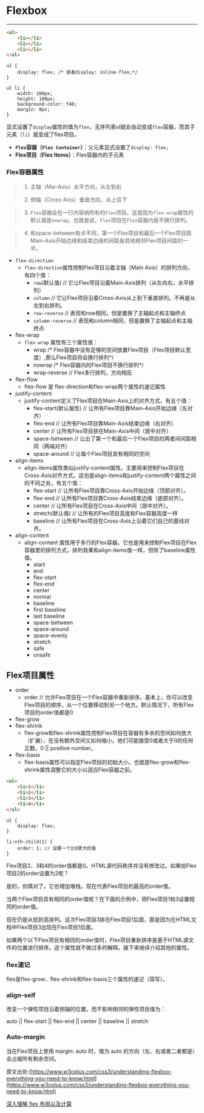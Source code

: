 # Flexbox

---

```html
<ul>
	<li></li>
	<li></li>
	<li></li>
</ul>

```

```css3
ul {
	display: flex; /* 或者display: inline-flex;*/
}

ul li {
	width: 100px;
	height: 100px;
	background-color: f40;
	margin: 8px;
}
```

显式设置了`display`属性的值为`flex`，无序列表ul就会自动变成`flex`容器，而其子元素（`li`）就变成了flex项目。

* **`Flex`容器（`Flex Container`）**：父元素显式设置了`display: flex;`
* **Flex项目（Flex Items）**：Flex容器内的子元素

### Flex容器属性

> 1. 主轴（Mai-Axis）水平方向，从左到右

> 2. 侧轴（Cross-Axis）垂直方向，从上往下

> 3. `Flex`容器会在一行内容纳所有的`Flex`项目。这是因为`flex-wrap`属性的默认值是`nowrap`。也就是说，`Flex`项目在`Flex`容器内是不换行排列。

> 4. 和space-between有点不同，第一个Flex项目和最后一个Flex项目距Main-Axis开始边缘和结束边缘的间距是其他相邻Flex项目间距的一半。


* `flex-direction`
	+ `flex-direction`属性控制Flex项目沿着主轴（Main Axis）的排列方向，有四个值：
		- `row`(默认值) // 它让Flex项目沿着Main-Axis排列（从左向右，水平排列）
		- `column` // 它让Flex项目沿着Cross-Axis从上到下垂直排列。不再是从左到右排列。
		- `row-reverse` // 表现和row相同，但是置换了主轴起点和主轴终点
		- `column-reverse` // 表现和column相同，但是置换了主轴起点和主轴终点
* flex-wrap
	+ `flex-wrap` 属性有三个属性值：
		- wrap /* Flex容器中没有足够的空间放置Flex项目（Flex项目默认宽度）,那么Flex项目将会换行排列*/
		- nowrap /* Flex容器内的Flex项目不换行排列*/
		- wrap-reverse // Flex多行排列，方向相反
* flex-flow
	+ flex-flow 是 flex-direction和flex-wrap两个属性的速记属性
* justify-content
	+ justify-content定义了Flex项目在Main-Axis上的对齐方式，有五个值：
		- flex-start(默认属性) // 让所有Flex项目靠Main-Axis开始边缘（左对齐）
		- flex-end // 让所有Flex项目靠Main-Axis结束边缘（右对齐）
		- center // 让所有Flex项目排在Main-Axis中间（居中对齐）
		- space-between // 让出了第一个和最后一个Flex项目的两者间间距相同（两端对齐）
		- space-around // 让每个Flex项目具有相同的空间
* align-items
	+ align-items属性类似justify-content属性。主要用来控制Flex项目在Cross-Axis对齐方式。这也是align-items和justify-content两个属性之间的不同之处，有五个值：
		- flex-start // 让所有Flex项目靠Cross-Axis开始边缘（顶部对齐）。
		- flex-end // 让所有Flex项目靠Cross-Axis结束边缘（底部对齐）。
		- center // 让所有Flex项目在Cross-Axis中间（居中对齐）。
		- stretch(默认值) // 让所有的Flex项目高度和Flex容器高度一样
		- baseline // 让所有Flex项目在Cross-Axis上沿着它们自己的基线对齐。
* align-content
	+ align-content 属性用于多行的Flex容器。它也是用来控制Flex项目在Flex容器里的排列方式，排列效果和align-items值一样，但除了baseline属性值。
		- start
		- end
		- flex-start
		- flex-end
		- center
		- normal
		- baseline
		- first baseline
		- last baseline
		- space-between
		- space-around
		- space-evenly
		- stretch
		- safe
		- unsafe

## Flex项目属性

* order
	+ order // 允许Flex项目在一个Flex容器中重新排序。基本上，你可以改变Flex项目的顺序，从一个位置移动到另一个地方。默认情况下，所有Flex项目的order值都是0
* flex-grow
* flex-shrink
	+ flex-grow和flex-shrink属性控制Flex项目在容器有多余的空间如何放大（扩展），在没有额外空间又如何缩小。他们可能接受0或者大于0的任何正数。0 || positive number。
* flex-basis
	+ flex-basis属性可以指定Flex项目的初始大小。也就是flex-grow和flex-shrink属性调整它的大小以适应Flex容器之前。

```HTML
<ul>
	<li>1</li>
	<li>2</li>
	<li>3</li>
	<li>4</li>
</ul>
```

```CSS3
ul {
	display: flex;
}

li:nth-child(1) {
	order: 1; // 设置一个比0更大的值
}
```

Flex项目2、3和4的order值都是0。HTML源代码秩序并没有修改过。如果给Flex项目2的order设置为2呢？

是的，你猜对了。它也增加堆栈。现在代表Flex项目的最高的order值。

当两个Flex项目具有相同的order值呢？在下面的示例中，把Flex项目1和3设置相同的order值。

现在仍是从低到高排列。这次Flex项目3排在Flex项目1后面，那是因为在HTML文档中Flex项目3出现在Flex项目1后面。

如果两个以下Flex项目有相同的order值时，Flex项目重新排序是基于HTML源文件的位置进行排序。这个属性就不做过多的解释。接下来继续介绍其他的属性。


### flex速记

flex是flex-grow、flex-shrink和flex-basis三个属性的速记（简写）。

### align-self

改变一个弹性项目沿着侧轴的位置，而不影响相邻的弹性项目值为：


auto || flex-start || flex-end || center || baseline || stretch

### Auto-margin

当在Flex项目上使用 margin: auto 时，值为 auto 的方向（左、右或者二者都是）会占据所有剩余空间。

原文出处:[https://www.w3cplus.com/css3/understanding-flexbox-everything-you-need-to-know.html](https://www.w3cplus.com/css3/understanding-flexbox-everything-you-need-to-know.html)

[深入理解 flex 布局以及计算](https://www.w3cplus.com/css3/flexbox-layout-and-calculation.html?from=groupmessage)